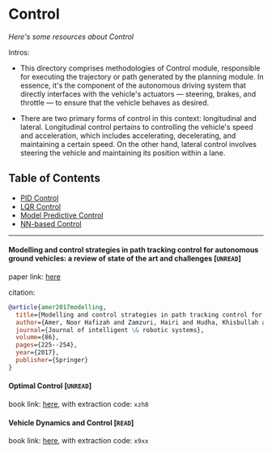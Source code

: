 # Control
*Here's some resources about Control*

Intros:
* This directory comprises methodologies of Control module, responsible for executing the trajectory or path generated by the planning module. In essence, it's the component of the autonomous driving system that directly interfaces with the vehicle's actuators — steering, brakes, and throttle — to ensure that the vehicle behaves as desired.

* There are two primary forms of control in this context: longitudinal and lateral. Longitudinal control pertains to controlling the vehicle's speed and acceleration, which includes accelerating, decelerating, and maintaining a certain speed. On the other hand, lateral control involves steering the vehicle and maintaining its position within a lane.

## Table of Contents

* [PID Control](PID.md)
* [LQR Control](LQR.md)
* [Model Predictive Control](MPC.md)
* [NN-based Control](NN_based.md)

---


#### Modelling and control strategies in path tracking control for autonomous ground vehicles: a review of state of the art and challenges [`UNREAD`]

paper link: [here](https://www.academia.edu/download/52318399/Fiza__JIRS-Springer_.pdf)

citation: 
```bibtex
@article{amer2017modelling,
  title={Modelling and control strategies in path tracking control for autonomous ground vehicles: a review of state of the art and challenges},
  author={Amer, Noor Hafizah and Zamzuri, Hairi and Hudha, Khisbullah and Kadir, Zulkiffli Abdul},
  journal={Journal of intelligent \& robotic systems},
  volume={86},
  pages={225--254},
  year={2017},
  publisher={Springer}
}
```
    

#### Optimal Control [`UNREAD`]
book link: [here](https://pan.baidu.com/s/1aVmeLoPUPUsjawfCcjopeQ), with extraction code: `xzh8`


#### Vehicle Dynamics and Control [`READ`]
book link: [here](https://pan.baidu.com/s/1U3O-vhZM6L06QyXXdeWFmw), with extraction code: `x9xx`

